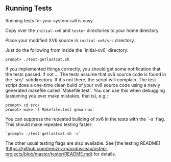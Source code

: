Running Tests
-------------

Running tests for your system call is easy. 

Copy over the ```initial-xv6``` and ```tester``` directories to your home directory.

Place your modified XV6 source in ```initial-xv6/src``` directory.

Just do the following from inside the \`initial-xv6\` directory:

```
prompt> ./test-getlastcat.sh
```
    

If you implemented things correctly, you should get some notification that the tests passed. If not ... The tests assume that xv6 source code is found in the \`src/\` subdirectory. If it's not there, the script will complain. The test script does a one-time clean build of your xv6 source code using a newly generated makefile called \`Makefile.test\`. You can use this when debugging (assuming you ever make mistakes, that is), e.g.:

```
prompt> cd src/         
prompt> make -f Makefile.test qemu-nox`
```
    

You can suppress the repeated building of xv6 in the tests with the \`-s\` flag. This should make repeated testing faster:

    `prompt> ./test-getlastcat.sh -s`
    

The other usual testing flags are also available. See \[the testing README\](https://github.com/remzi-arpacidusseau/ostep-projects/blob/master/tester/README.md) for details.